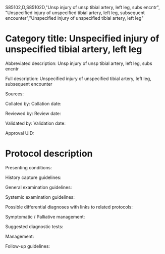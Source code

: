 S85102,D,S85102D,"Unsp injury of unsp tibial artery, left leg, subs encntr", "Unspecified injury of unspecified tibial artery, left leg, subsequent encounter","Unspecified injury of unspecified tibial artery, left leg"
# Category title: Unspecified injury of unspecified tibial artery, left leg

Abbreviated description: Unsp injury of unsp tibial artery, left leg, subs encntr

Full description: Unspecified injury of unspecified tibial artery, left leg, subsequent encounter

Sources:

Collated by:
Collation date:

Reviewed by:
Review date:

Validated by:
Validation date:

Approval UID:

# Protocol description

Presenting conditions:

History capture guidelines:

General examination guidelines:

Systemic examination guidelines:

Possible differential diagnoses with links to related protocols:

Symptomatic / Palliative management:

Suggested diagnostic tests:

Management:

Follow-up guidelines:
